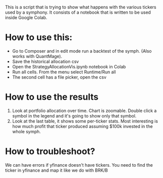 This is a script that is trying to show what happens with the various tickers used by a symphony. It consists of a notebook that is written to be used inside Google Colab.

# How to use this: 
- Go to Composer and in edit mode run a backtest of the symph. (Also works with QuantMage).
- Save the historical allocation csv
- Open the StrategyAllocationVis.ipynb notebook in Colab
- Run all cells. From the menu select Runtime/Run all
- The second cell has a file picker, open the csv

# How to use the results
1. Look at portfolio allocation over time. Chart is zoomable. Double click a symbol in the legend and it's going to show only that symbol.
2. Look at the last table, it shows some per-ticker stats. Most interesting is how much profit that ticker produced assuming $100k invested in the whole symph.

# How to troubleshoot?
We can have errors if yfinance doesn't have tickers. You need to find the ticker in yfinance and map it like we do with BRK/B
